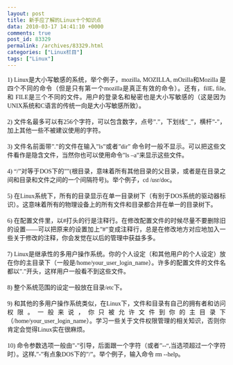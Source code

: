 ```yaml
---
layout: post
title: 新手应了解的Linux十个知识点
data: 2010-03-17 14:41:10 +0000
comments: true
post_id: 83329
permalink: /archives/83329.html
categories: ["Linux栏目"]
tags: ["Linux"]
---
```


<div class="Section0">
<p class="p0" style="margin-top: 0pt;margin-bottom: 0pt;text-align: justify"><span style="font-size: 10.5pt;font-family: 'Times New Roman'">1) </span><span style="font-size: 10.5pt;font-family: 'Times New Roman'">Linux<span style="font-family: 宋体">是大小写敏感的系统，举个例子，</span><span style="font-family: Times New Roman">mozilla, MOZILLA, mOzilla</span><span style="font-family: 宋体">和</span><span style="font-family: Times New Roman">Mozilla </span><span style="font-family: 宋体">是四个不同的命令（但是只有第一个</span><span style="font-family: Times New Roman">mozilla</span><span style="font-family: 宋体">是真正有效的命令）。还有，</span><span style="font-family: Times New Roman">filE, file,</span><span style="font-family: 宋体">和 </span><span style="font-family: Times New Roman">FILE</span><span style="font-family: 宋体">是三个不同的文件。用户的登录名和秘密也是大小写敏感的（这是因为</span><span style="font-family: Times New Roman">UNIX</span><span style="font-family: 宋体">系统和</span><span style="font-family: Times New Roman">C</span><span style="font-family: 宋体">语言的传统一向是大小写敏感所致）。</span></span></p>
<p class="p0" style="margin-top: 0pt;margin-bottom: 0pt;text-align: justify"> </p>
<p class="p0" style="margin-top: 0pt;margin-bottom: 0pt;text-align: justify"><span style="font-size: 10.5pt;font-family: 'Times New Roman'">2) </span><span style="font-size: 10.5pt;font-family: 'Times New Roman'">文件名最多可以有<span style="font-family: Times New Roman">256</span><span style="font-family: 宋体">个字符，可以包含数字，点号</span><span style="font-family: Times New Roman">”.”</span><span style="font-family: 宋体">，下划线</span><span style="font-family: Times New Roman">”_”</span><span style="font-family: 宋体">，横杆</span><span style="font-family: Times New Roman">”-”</span><span style="font-family: 宋体">，加上其他一些不被建议使用的字符。</span></span></p>
<p class="p0" style="margin-top: 0pt;margin-bottom: 0pt;text-align: justify"> </p>
<p class="p0" style="margin-top: 0pt;margin-bottom: 0pt;text-align: justify"><span style="font-size: 10.5pt;font-family: 'Times New Roman'">3) </span><span style="font-size: 10.5pt;font-family: 'Times New Roman'">文件名前面带<span style="font-family: Times New Roman">”.”</span><span style="font-family: 宋体">的文件在输入</span><span style="font-family: Times New Roman">”ls”</span><span style="font-family: 宋体">或者</span><span style="font-family: Times New Roman">”dir” </span><span style="font-family: 宋体">命令时一般不显示。可以把这些文件看作是隐含文件，当然你也可以使用命令</span><span style="font-family: Times New Roman">”ls –a”</span><span style="font-family: 宋体">来显示这些文件。</span></span></p>
<p class="p0" style="margin-top: 0pt;margin-bottom: 0pt;text-align: justify"> </p>
<p class="p0" style="margin-top: 0pt;margin-bottom: 0pt;text-align: justify"><span style="font-size: 10.5pt;font-family: 'Times New Roman'">4) </span><span style="font-size: 10.5pt;font-family: 'Times New Roman'">“/”<span style="font-family: 宋体">对等于</span><span style="font-family: Times New Roman">DOS</span><span style="font-family: 宋体">下的</span><span style="font-family: Times New Roman">””(</span><span style="font-family: 宋体">根目录，意味着所有其他目录的父目录，或者是在目录之间和目录和文件之间的一个间隔符号</span><span style="font-family: Times New Roman">)</span><span style="font-family: 宋体">。举个例子，</span><span style="font-family: Times New Roman">cd /usr/doc</span><span style="font-family: 宋体">。</span></span></p>
<p class="p0" style="margin-top: 0pt;margin-bottom: 0pt;text-align: justify"> </p>
<p class="p0" style="margin-top: 0pt;margin-bottom: 0pt;text-align: justify"><span style="font-size: 10.5pt;font-family: 'Times New Roman'">5) </span><span style="font-size: 10.5pt;font-family: 'Times New Roman'">在<span style="font-family: Times New Roman">Linux</span><span style="font-family: 宋体">系统下，所有的目录显示在单一目录树下（有别于</span><span style="font-family: Times New Roman">DOS</span><span style="font-family: 宋体">系统的驱动器标识）。这意味着所有的物理设备上的所有文件和目录都合并在单一的目录树下。</span></span></p>
<p class="p0" style="margin-top: 0pt;margin-bottom: 0pt;text-align: justify"> </p>
<p class="p0" style="margin-top: 0pt;margin-bottom: 0pt;text-align: justify"><span style="font-size: 10.5pt;font-family: 'Times New Roman'">6) </span><span style="font-size: 10.5pt;font-family: 'Times New Roman'">在配置文件里，以<span style="font-family: Times New Roman">#</span><span style="font-family: 宋体">打头的行是注释行。在修改配置文件的时候尽量不要删除旧的设置</span><span style="font-family: Times New Roman">――</span><span style="font-family: 宋体">可以把原来的设置加上</span><span style="font-family: Times New Roman">”#”</span><span style="font-family: 宋体">变成注释行，总是在修改地方对应地加入一些关于修改的注释，你会发觉在以后的管理中获益多多。</span></span></p>
<p class="p0" style="margin-top: 0pt;margin-bottom: 0pt;text-align: justify"> </p>
<p class="p0" style="margin-top: 0pt;margin-bottom: 0pt;text-align: justify"><span style="font-size: 10.5pt;font-family: 'Times New Roman'">7) </span><span style="font-size: 10.5pt;font-family: 'Times New Roman'">Linux<span style="font-family: 宋体">是继承性的多用户操作系统。你的个人设定（和其他用户的个人设定）放在你的主目录下（一般是</span><span style="font-family: Times New Roman">/home/your_user_login_name</span><span style="font-family: 宋体">）。许多的配置文件的文件名都以</span><span style="font-family: Times New Roman">”.”</span><span style="font-family: 宋体">开头，这样用户一般看不到这些文件。</span></span></p>
<p class="p0" style="margin-top: 0pt;margin-bottom: 0pt;text-align: justify"> </p>
<p class="p0" style="margin-top: 0pt;margin-bottom: 0pt;text-align: justify"><span style="font-size: 10.5pt;font-family: 'Times New Roman'">8) </span><span style="font-size: 10.5pt;font-family: 'Times New Roman'">整个系统范围的设定一般放在目录<span style="font-family: Times New Roman">/etc</span><span style="font-family: 宋体">下。</span></span></p>
<p class="p0" style="margin-top: 0pt;margin-bottom: 0pt;text-align: justify"> </p>
<p class="p0" style="margin-top: 0pt;margin-bottom: 0pt;text-align: justify"><span style="font-size: 10.5pt;font-family: 'Times New Roman'">9) </span><span style="font-size: 10.5pt;font-family: 'Times New Roman'">和其他的多用户操作系统类似，在<span style="font-family: Times New Roman">Linux</span><span style="font-family: 宋体">下，文件和目录有自己的拥有者和访问权限。一般来说，你只被允许文件到你的主目录下（</span><span style="font-family: Times New Roman">/home/your_user_login_name</span><span style="font-family: 宋体">）。学习一些关于文件权限管理的相关知识，否则你肯定会觉得</span><span style="font-family: Times New Roman">Linux</span><span style="font-family: 宋体">实在很麻烦。</span></span></p>
<p class="p0" style="margin-top: 0pt;margin-bottom: 0pt;text-align: justify"> </p>
<p class="p0" style="margin-top: 0pt;margin-bottom: 0pt;text-align: justify"><span style="font-size: 10.5pt;font-family: 'Times New Roman'">10) </span><span style="font-size: 10.5pt;font-family: 'Times New Roman'">命令参数选项一般由<span style="font-family: Times New Roman">”-”</span><span style="font-family: 宋体">引导，后面跟一个字符（或者</span><span style="font-family: Times New Roman">”--“,</span><span style="font-family: 宋体">当选项超过一个字符时）。这样</span><span style="font-family: Times New Roman">,”-”</span><span style="font-family: 宋体">有点象</span><span style="font-family: Times New Roman">DOS</span><span style="font-family: 宋体">下的</span><span style="font-family: Times New Roman">”/”</span><span style="font-family: 宋体">。举个例子，输入命令 </span><span style="font-family: Times New Roman">rm --help</span><span style="font-family: 宋体">。</span></span></p>

</div>
<!--EndFragment-->
